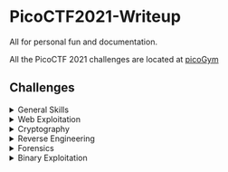 # PicoCTF2021-Writeup
All for personal fun and documentation.

All the PicoCTF 2021 challenges are located at [picoGym](https://play.picoctf.org/practice?originalEvent=34&page=1)

## Challenges

<details>

<summary>General Skills</summary>

|Challenge|Points|
|---------|------|
|[Obedient Cat](./General%20Skills/Obedient%20Cat/)|5|
|[Python Wrangling](./General%20Skills/Python%20Wrangling/)|10|
|[Wave a flag](./General%20Skills/Wave%20a%20flag/)|10|
|[Nice netcat...](./General%20Skills/Nice%20netcat.../)|15|
|[Static ain't always noise](./General%20Skills/Static%20ain't%20always%20noise/)|20|
|[Tab, Tab, Attack](./General%20Skills/Tab,%20Tab,%20Attack/)|20|
|[Magikarp Ground Mission](./General%20Skills/Magikarp%20Ground%20Mission/)|30|

</details>

<details>

<summary>Web Exploitation</summary>

|Challenge|Points|
|---------|------|
|[GET aHEAD](./Web%20Exploitation/GET%20aHEAD/)|20|

</details>

<details>

<summary>Cryptography</summary>

|Challenge|Points|
|---------|------|
|[Mod 26](./Cryptography/Mod%2026/)|10|
|[Mind your Ps and Qs](./Cryptography/Mind%20your%20Ps%20and%20Qs/)|20|

</details>

<details>

<summary>Reverse Engineering</summary>

|Challenge|Points|
|---------|------|
|[Transformation](./Reverse%20Engineering/Transformation/)|20|
|[keygenme-py](./Reverse%20Engineering/keygenme-py/)|30|
|[crackme-py](./Reverse%20Engineering/crackme-py/)|30|

</details>

<details>

<summary>Forensics</summary>

|Challenge|Points|
|---------|------|
|[information](./Forensics/information/)|10|
|[Matryoshka doll](./Forensics/Matryoshka%20doll/)|30|

</details>

<details>

<summary>Binary Exploitation</summary>

|Challenge|Points|
|---------|------|
|[Stonks](./Binary%20Exploitation/Stonks/)|20|

</details>